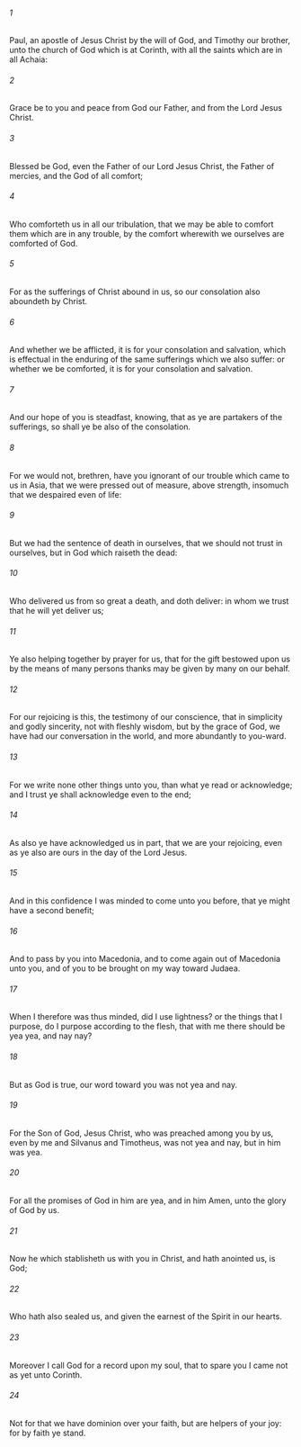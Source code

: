 ###### 1
Paul, an apostle of Jesus Christ by the will of God, and Timothy our brother, unto the church of God which is at Corinth, with all the saints which are in all Achaia:

###### 2
Grace be to you and peace from God our Father, and from the Lord Jesus Christ.

###### 3
Blessed be God, even the Father of our Lord Jesus Christ, the Father of mercies, and the God of all comfort;

###### 4
Who comforteth us in all our tribulation, that we may be able to comfort them which are in any trouble, by the comfort wherewith we ourselves are comforted of God.

###### 5
For as the sufferings of Christ abound in us, so our consolation also aboundeth by Christ.

###### 6
And whether we be afflicted, it is for your consolation and salvation, which is effectual in the enduring of the same sufferings which we also suffer: or whether we be comforted, it is for your consolation and salvation.

###### 7
And our hope of you is steadfast, knowing, that as ye are partakers of the sufferings, so shall ye be also of the consolation.

###### 8
For we would not, brethren, have you ignorant of our trouble which came to us in Asia, that we were pressed out of measure, above strength, insomuch that we despaired even of life:

###### 9
But we had the sentence of death in ourselves, that we should not trust in ourselves, but in God which raiseth the dead:

###### 10
Who delivered us from so great a death, and doth deliver: in whom we trust that he will yet deliver us;

###### 11
Ye also helping together by prayer for us, that for the gift bestowed upon us by the means of many persons thanks may be given by many on our behalf.

###### 12
For our rejoicing is this, the testimony of our conscience, that in simplicity and godly sincerity, not with fleshly wisdom, but by the grace of God, we have had our conversation in the world, and more abundantly to you-ward.

###### 13
For we write none other things unto you, than what ye read or acknowledge; and I trust ye shall acknowledge even to the end;

###### 14
As also ye have acknowledged us in part, that we are your rejoicing, even as ye also are ours in the day of the Lord Jesus.

###### 15
And in this confidence I was minded to come unto you before, that ye might have a second benefit;

###### 16
And to pass by you into Macedonia, and to come again out of Macedonia unto you, and of you to be brought on my way toward Judaea.

###### 17
When I therefore was thus minded, did I use lightness? or the things that I purpose, do I purpose according to the flesh, that with me there should be yea yea, and nay nay?

###### 18
But as God is true, our word toward you was not yea and nay.

###### 19
For the Son of God, Jesus Christ, who was preached among you by us, even by me and Silvanus and Timotheus, was not yea and nay, but in him was yea.

###### 20
For all the promises of God in him are yea, and in him Amen, unto the glory of God by us.

###### 21
Now he which stablisheth us with you in Christ, and hath anointed us, is God;

###### 22
Who hath also sealed us, and given the earnest of the Spirit in our hearts.

###### 23
Moreover I call God for a record upon my soul, that to spare you I came not as yet unto Corinth.

###### 24
Not for that we have dominion over your faith, but are helpers of your joy: for by faith ye stand.

